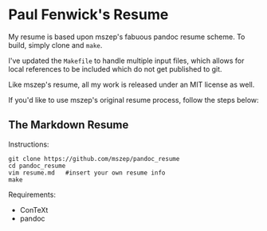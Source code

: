 # Paul Fenwick's Resume

My resume is based upon mszep's fabuous pandoc resume scheme. To build, simply clone and `make`.

I've updated the `Makefile` to handle multiple input files, which allows for local references to be
included which do not get published to git.

Like mszep's resume, all my work is released under an MIT license as well.

If you'd like to use mszep's original resume process, follow the steps below:

## The Markdown Resume

Instructions:

    git clone https://github.com/mszep/pandoc_resume
    cd pandoc_resume
    vim resume.md   #insert your own resume info
    make

Requirements:

 * ConTeXt
 * pandoc
